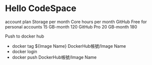 # Hello CodeSpace


account plan	Storage per month	Core hours per month
GitHub Free for personal accounts	15 GB-month	120
GitHub Pro	20 GB-month	180

Push to docker hub
- docker tag ${Image Name} DockerHub帳號/Image Name
- docker login
- docker push DockerHub帳號/Image Name